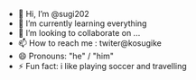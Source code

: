 - 👋 Hi, I’m @sugi202
- 🌱 I’m currently learning everything
- 💞️ I’m looking to collaborate on ...
- 📫 How to reach me : twiter@kosugike
- 😄 Pronouns: "he" / "him"
- ⚡ Fun fact: i like playing soccer and travelling

<!---
sugi202/sugi202 is a ✨ special ✨ repository because its `README.md` (this file) appears on your GitHub profile.
You can click the Preview link to take a look at your changes.
--->
